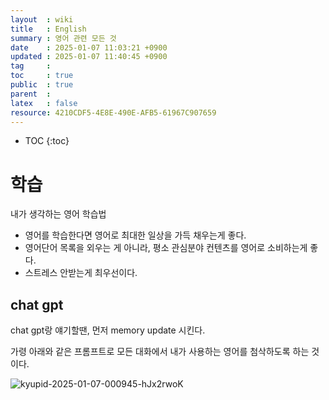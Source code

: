 ```yaml
---
layout  : wiki
title   : English
summary : 영어 관련 모든 것
date    : 2025-01-07 11:03:21 +0900
updated : 2025-01-07 11:40:45 +0900
tag     : 
toc     : true
public  : true
parent  : 
latex   : false
resource: 4210CDF5-4E8E-490E-AFB5-61967C907659
---
```

* TOC
{:toc}

# 학습 
  
내가 생각하는 영어 학습법

- 영어를 학습한다면 영어로 최대한 일상을 가득 채우는게 좋다.
- 영어단어 목록을 외우는 게 아니라, 평소 관심분야 컨텐츠를 영어로 소비하는게 좋다.
- 스트레스 안받는게 최우선이다.
  
## chat gpt

chat gpt랑 얘기할땐, 먼저 memory update 시킨다.

가령 아래와 같은 프롬프트로 모든 대화에서 내가 사용하는 영어를 첨삭하도록 하는 것이다.

![kyupid-2025-01-07-000945-hJx2rwoK](https://github.com/user-attachments/assets/66787331-8003-426c-8247-19633519935e)
